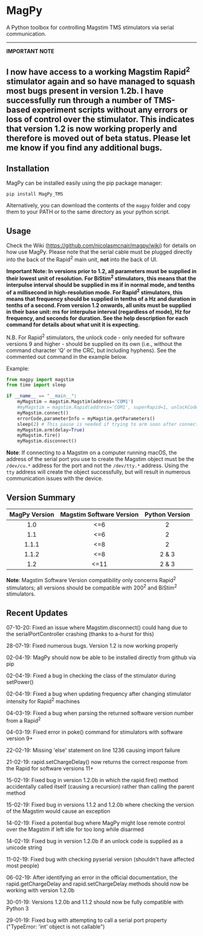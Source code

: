 # MagPy

A Python toolbox for controlling Magstim TMS stimulators via serial communication.

---
**IMPORTANT NOTE**

I now have access to a working Magstim Rapid<sup>2</sup> stimulator again and so have managed to squash most bugs present in version 1.2b. I have successfully run through a number of TMS-based experiment scripts without any errors or loss of control over the stimulator. This indicates that version 1.2 is now working properly and therefore is moved out of beta status. Please let me know if you find any additional bugs.
---

## Installation

MagPy can be installed easily using the pip package manager:

```
pip install MagPy_TMS
```

Alternatively, you can download the contents of the `magpy` folder and copy them to your PATH or to the same directory as your python script.

## Usage

Check the Wiki (https://github.com/nicolasmcnair/magpy/wiki) for details on how use MagPy. Please note that the serial cable must be plugged directly into the back of the Rapid<sup>2</sup> main unit, **__not__** into the back of UI.

**Important Note: In versions prior to 1.2, all parameters must be supplied in their lowest unit of resolution. For BiStim<sup>2</sup> stimulators, this means that the interpulse interval should be supplied in ms if in normal mode, and tenths of a millisecond in high-resolution mode. For Rapid<sup>2</sup> stimulators, this means that frequency should be supplied in tenths of a Hz and duration in tenths of a second. From version 1.2 onwards, all units must be supplied in their base unit: ms for interpulse interval (regardless of mode), Hz for frequency, and seconds for duration. See the help description for each command for details about what unit it is expecting.**

N.B. For Rapid<sup>2</sup> stimulators, the unlock code - only needed for software versions 9 and higher - should be supplied on its own (i.e., without the command character 'Q' or the CRC, but including hyphens). See the commented out command in the example below.

Example:

```python
from magpy import magstim
from time import sleep

if __name__ == "__main__":
    myMagstim = magstim.Magstim(address='COM1')
    #myMagstim = magstim.Rapid(address='COM1', superRapid=1, unlockCode='xxxx-xxxxxxxx-xx')
    myMagstim.connect()
    errorCode,parameterInfo = myMagstim.getParameters()
    sleep(2) # This pause is needed if trying to arm soon after connecting,  as sometimes the maintain connection process seems to fail to spin up fast enough
    myMagstim.arm(delay=True)
    myMagstim.fire()
    myMagstim.disconnect()
```

**Note**: If connecting to a Magstim on a computer running macOS, the address of the serial port you use to create the Magstim object must be the `/dev/cu.*` address for the port and not the `/dev/tty.*` address. Using the `tty` address will create the object successfully, but will result in numerous communication issues with the device.

## Version Summary
| MagPy Version  | Magstim Software Version | Python Version |
|:--------------:|:------------------------:|:--------------:|
| 1.0            |            <=6           |        2       |
| 1.1            |            <=6           |        2       |
| 1.1.1          |            <=8           |        2       |
| 1.1.2          |            <=8           |      2 & 3     |
| 1.2            |            <=11          |      2 & 3     |

**Note**: Magstim Software Version compatibility only concerns Rapid<sup>2</sup> stimulators; all versions should be compatible with 200<sup>2</sup> and BiStim<sup>2</sup> stimulators.

## Recent Updates
07-10-20: Fixed an issue where Magstim.disconnect() could hang due to the serialPortController crashing (thanks to a-hurst for this)

28-07-19: Fixed numerous bugs. Version 1.2 is now working properly

02-04-19: MagPy should now be able to be installed directly from github via pip

02-04-19: Fixed a bug in checking the class of the stimulator during setPower()

02-04-19: Fixed a bug when updating frequency after changing stimulator intensity for Rapid<sup>2</sup> machines

04-03-19: Fixed a bug when parsing the returned software version number from a Rapid<sup>2</sup>

04-03-19: Fixed error in poke() command for stimulators with software version 9+

22-02-19: Missing 'else' statement on line 1236 causing import failure

21-02-19: rapid.setChargeDelay() now returns the correct response from the Rapid for software versions 11+

15-02-19: Fixed bug in version 1.2.0b in which the rapid.fire() method accidentally called itself (causing a recursion) rather than calling the parent method

15-02-19: Fixed bug in versions 1.1.2 and 1.2.0b where checking the version of the Magstim would cause an exception

14-02-19: Fixed a potential bug where MagPy might lose remote control over the Magstim if left idle for too long while disarmed

14-02-19: Fixed bug in version 1.2.0b if an unlock code is supplied as a unicode string

11-02-19: Fixed bug with checking pyserial version (shouldn't have affected most people)

06-02-19: After identifying an error in the official documentation, the rapid.getChargeDelay and rapid.setChargeDelay methods should now be working with version 1.2.0b

30-01-19: Versions 1.2.0b and 1.1.2 should now be fully compatible with Python 3

29-01-19: Fixed bug with attempting to call a serial port property ("TypeError: 'int' object is not callable")
